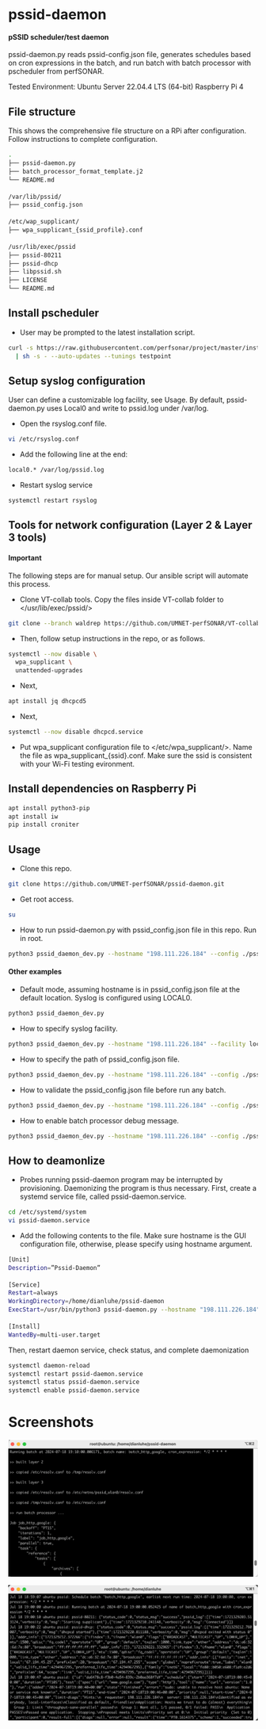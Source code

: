 # pssid-daemon
#### pSSID scheduler/test daemon
pssid-daemon.py reads pssid-config.json file, generates schedules based on cron expressions in the batch,
and run batch with batch processor with pscheduler from perfSONAR. 

Tested Environment:
Ubuntu Server 22.04.4 LTS (64-bit)
Raspberry Pi 4 


## File structure
This shows the comprehensive file structure on a RPi after configuration. Follow instructions to complete configuration.
```bash
. 
├── pssid-daemon.py                   
├── batch_processor_format_template.j2
└── README.md

/var/lib/pssid/
├── pssid_config.json       

/etc/wap_supplicant/
├── wpa_supplicant_{ssid_profile}.conf

/usr/lib/exec/pssid
├── pssid-80211
├── pssid-dhcp
├── libpssid.sh
├── LICENSE
└── README.md
```


## Install pscheduler
- User may be prompted to the latest installation script.
```bash
curl -s https://raw.githubusercontent.com/perfsonar/project/master/install-perfsonar \
  | sh -s - --auto-updates --tunings testpoint
```


## Setup syslog configuration
User can define a customizable log facility, see Usage. By default, pssid-daemon.py uses Local0 and write to pssid.log under /var/log.

- Open the rsyslog.conf file.
```bash
vi /etc/rsyslog.conf
```

- Add the following line at the end:
```bash
local0.* /var/log/pssid.log
```

- Restart syslog service
```bash
systemctl restart rsyslog
```


## Tools for network configuration (Layer 2 & Layer 3 tools)
#### Important 
The following steps are for manual setup. Our ansible script will automate this process.
<link to ansible repo>

- Clone VT-collab tools. Copy the files inside VT-collab folder to  </usr/lib/exec/pssid/>
```bash
git clone --branch waldrep https://github.com/UMNET-perfSONAR/VT-collab.git
```

- Then, follow setup instructions in the repo, or as follows.
```bash
systemctl --now disable \
  wpa_supplicant \
  unattended-upgrades
```

- Next,
```bash
apt install jq dhcpcd5
```

- Next,
```bash
systemctl --now disable dhcpcd.service
```

- Put wpa_supplicant configuration file to </etc/wpa_supplicant/>. Name the file as wpa_supplicant_{ssid}.conf.
Make sure the ssid is consistent with your Wi-Fi testing evironment. 


## Install dependencies on Raspberry Pi
```bash
apt install python3-pip
apt install iw
pip install croniter
```


## Usage
- Clone this repo.
```bash
git clone https://github.com/UMNET-perfSONAR/pssid-daemon.git
```

- Get root access.  
```bash
su
```

- How to run pssid-daemon.py with pssid_config.json file in this repo. Run in root. 
```bash
python3 pssid_daemon_dev.py --hostname "198.111.226.184" --config ./pssid_config.json
```

#### Other examples
- Default mode, assuming hostname is in pssid_config.json file at the default location. Syslog is configured using LOCAL0.
```bash
python3 pssid_daemon_dev.py
```

- How to specify syslog facility.
```bash
python3 pssid_daemon_dev.py --hostname "198.111.226.184" --facility local1
```

- How to specify the path of pssid_config.json file.
```bash
python3 pssid_daemon_dev.py --hostname "198.111.226.184" --config ./pssid_config.json
```

- How to validate the pssid_config.json file before run any batch.
```bash
python3 pssid_daemon_dev.py --hostname "198.111.226.184" --config ./pssid_config.json --validate
```

- How to enable batch processor debug message.
```bash
python3 pssid_daemon_dev.py --hostname "198.111.226.184" --config ./pssid_config.json --debug
```


## How to deamonlize
- Probes running pssid-daemon program may be interrupted by provisioning. Daemonizing the program is thus necessary.
First, create a systemd service file, called pssid-daemon.service.
```bash
cd /etc/systemd/system
vi pssid-daemon.service
```

- Add the following contents to the file. Make sure hostname is the GUI configuration file, otherwise, please specify using hostname argument.
```bash
[Unit]
Description=”Pssid-Daemon”

[Service]
Restart=always
WorkingDirectory=/home/dianluhe/pssid-daemon
ExecStart=/usr/bin/python3 pssid-daemon.py --hostname "198.111.226.184"

[Install]
WantedBy=multi-user.target
```

Then, restart daemon service, check status, and complete daemonization
```bash
systemctl daemon-reload
systemctl restart pssid-daemon.service
systemctl status pssid-daemon.service
systemctl enable pssid-daemon.service
```


# Screenshots
![alt text](/example/pssid-daemon.png)

![alt text](/example/pssid-log.png)